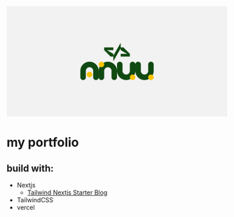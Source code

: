 ![tailwind-nextjs-banner](/public/static/images/twitter-card.png)

# my portfolio
## build with:
- Nextjs
	- [Tailwind Nextjs Starter Blog](https://github.com/timlrx/tailwind-nextjs-starter-blog)
- TailwindCSS
- vercel
